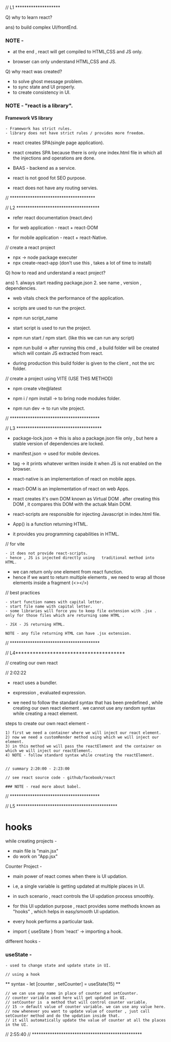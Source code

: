// L1 ********************

Q) why to learn react?

ans) to build complex UI/frontEnd.

### NOTE - 
- at the end , react will get compiled to HTML,CSS and JS only.

- browser can only understand HTML,CSS and JS.

Q) why react was created?

- to solve ghost message problem.
- to sync state and UI properly.
- to create consistency in UI.

### NOTE - "react is a library".

#### Framework VS library

    - Framework has strict rules.
    - library does not have strict rules / provides more freedom.

- react creates SPA(single page application).

- react creates SPA because there is only one index.html file in which all the injections and operations are done.


- BAAS - backend as a service.

- react is not good fot SEO purpose.
- react does not have any routing servies.

// **************************************


// L2 *************************************

- refer react documentation (react.dev)

- for web application - react + react-DOM
- for mobile application - react + react-Native.

// create a react project

- npx -> node package executer
- npx create-react-app (don't use this , takes a lot of time to install)

Q) how to read and understand a react project?

ans) 1. always start reading package.json
     2. see name , version , dependencies.

- web vitals check the performance of the application.
- scripts are used to run the project.
- npm run script_name
- start script is used to run the project.
- npm run start / npm start. (like this we can run any script)

- npm run build -> after running this cmd , a build folder will be created which will contain JS extracted from react.

- during production this build folder is given to the client , not the src folder.

// create a project using VITE (USE THIS METHOD)

- npm create vite@latest

- npm i / npm install -> to bring node modules folder.

- npm run dev -> to run vite project.


// ****************************************


// L3 **************************************

- package-lock.json -> this is also a package.json file only , but here a stable version of dependencies are locked.

- manifest.json -> used for mobile devices.

- <noscript> tag -> it prints whatever written inside it when JS is not enabled on the browser.

- react-native is an implementation of react on mobile apps.

- react-DOM is an implementation of react on web Apps.

- react creates it's own DOM known as Virtual DOM . after creating this DOM , it compares this DOM with the actuak Main DOM.

- react-scripts are responsible for injecting Javascript in index.html file.

- App() is a function returning HTML.
- it provides you programming capabilities in HTML.

// for vite 

    - it does not provide react-scripts.
    - hence , JS is injected directly using   traditional method into HTML.

- we can return only one element from react function.
- hence if we want to return multiple elements , we need to wrap all those elements inside a fragment (<></>)

// best practices
    
    - start function names with capital letter.
    - start file name with capital letter.
    - some libraries will force you to keep file extension with .jsx . only for those files which are returning some HTML .
    
    - JSX - JS returning HTML.

    NOTE - any file returning HTML can have .jsx extension.

// ****************************************




// L4**************************************

// creating our own react

// 2:02:22

- react uses a bundler.

- expression , evaluated expression.

- we need to follow the standard syntax that has been predefined , while creating our own react element . we cannot use any random syntax while creating a react element.

steps to create our own react element - 

    1) first we need a container where we will inject our react element.
    2) now we need a customRender method using which we will inject our element.
    3) in this method we will pass the reactElement and the container on which we will inject our reactElement.
    4) NOTE - follow standard syntax while creating the reactElement.


    // summary 2:20:00 - 2:23:00

    // see react source code - github/facebook/react

    ### NOTE - read more about babel.

// ****************************************

// L5 *********************************************
# hooks

while creating projects - 

- main file is "main.jsx"
- do work on "App.jsx"

Counter Project -

- main power of react comes when there is UI updation.
- i.e, a single variable is getting updated at multiple places in UI.
- in such scenario , react controls the UI updation process smoothly.

- for this UI updation purpose , react provides some methods known as "hooks" , which helps in easy/smooth UI updation.

- every hook performs a particular task.

- import { useState } from 'react'  -> importing a hook.

different hooks - 

### useState - 
    - used to change state and update state in UI.

    // using a hook
  ** syntax - let [counter , setCounter] = useState(15) **

    // we can use any name in place of counter and setCounter.
    // counter variable used here will get updated in UI.
    // setCounter is  a method that will control counter variable.
    // 15 -> default value of counter variable. we can use any value here.
    // now whenever you want to update value of counter , just call setCounter method and do the updation inside that.
    // it will automatically update the value of counter at all the places in the UI.


// 2:55:40
// *************************************************